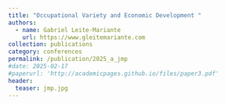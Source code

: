 ```yaml
---
title: "Occupational Variety and Economic Development "
authors:
  - name: Gabriel Leite-Mariante
    url: https://www.gleitemariante.com
collection: publications
category: conferences
permalink: /publication/2025_a_jmp
#date: 2025-02-17
#paperurl: 'http://academicpages.github.io/files/paper3.pdf'
header:
  teaser: jmp.jpg
---
```

